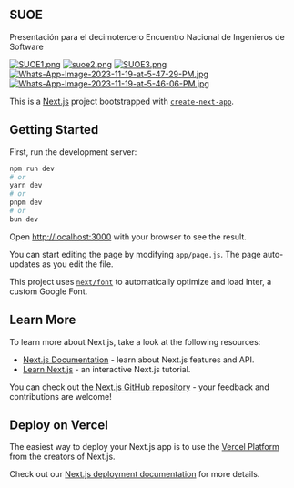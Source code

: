 ## SUOE
Presentación para el decimotercero Encuentro Nacional de Ingenieros de Software

[![SUOE1.png](https://i.postimg.cc/fL8NFBTJ/SUOE1.png)](https://postimg.cc/bDSWS0nh)
[![suoe2.png](https://i.postimg.cc/76H4mp4F/suoe2.png)](https://postimg.cc/1gjbz7fB)
[![SUOE3.png](https://i.postimg.cc/4yngTVmw/SUOE3.png)](https://postimg.cc/ctqjRK78)
[![Whats-App-Image-2023-11-19-at-5-47-29-PM.jpg](https://i.postimg.cc/Y90rtJP1/Whats-App-Image-2023-11-19-at-5-47-29-PM.jpg)](https://postimg.cc/ft4nKgDL)
[![Whats-App-Image-2023-11-19-at-5-46-06-PM.jpg](https://i.postimg.cc/15Jvq27g/Whats-App-Image-2023-11-19-at-5-46-06-PM.jpg)](https://postimg.cc/KR37Xq2F)

This is a [Next.js](https://nextjs.org/) project bootstrapped with [`create-next-app`](https://github.com/vercel/next.js/tree/canary/packages/create-next-app).

## Getting Started

First, run the development server:

```bash
npm run dev
# or
yarn dev
# or
pnpm dev
# or
bun dev
```

Open [http://localhost:3000](http://localhost:3000) with your browser to see the result.

You can start editing the page by modifying `app/page.js`. The page auto-updates as you edit the file.

This project uses [`next/font`](https://nextjs.org/docs/basic-features/font-optimization) to automatically optimize and load Inter, a custom Google Font.

## Learn More

To learn more about Next.js, take a look at the following resources:

- [Next.js Documentation](https://nextjs.org/docs) - learn about Next.js features and API.
- [Learn Next.js](https://nextjs.org/learn) - an interactive Next.js tutorial.

You can check out [the Next.js GitHub repository](https://github.com/vercel/next.js/) - your feedback and contributions are welcome!

## Deploy on Vercel

The easiest way to deploy your Next.js app is to use the [Vercel Platform](https://vercel.com/new?utm_medium=default-template&filter=next.js&utm_source=create-next-app&utm_campaign=create-next-app-readme) from the creators of Next.js.

Check out our [Next.js deployment documentation](https://nextjs.org/docs/deployment) for more details.

